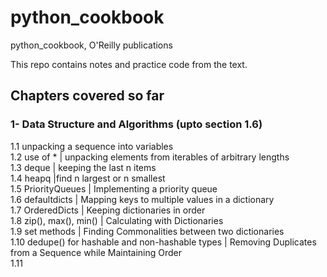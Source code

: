 # python_cookbook
python_cookbook, O'Reilly publications


This repo contains notes and practice code from the text. <br> 

## Chapters covered so far <br>
### 1- Data Structure and Algorithms (upto section 1.6) <br> 
1.1 unpacking a sequence into variables <br>
1.2 use of * | unpacking elements from iterables of arbitrary lengths  <br>
1.3 deque | keeping the last n items <br>
1.4 heapq |find n largest or n smallest <br>
1.5 PriorityQueues | Implementing a priority queue <br>
1.6 defaultdicts | Mapping keys to multiple values in a dictionary <br> 
1.7 OrderedDicts | Keeping dictionaries in order <br>
1.8 zip(), max(), min() | Calculating with Dictionaries <br>
1.9 set methods | Finding Commonalities between two dictionaries <br>
1.10 dedupe() for hashable and non-hashable types | Removing Duplicates from a Sequence while Maintaining Order <br>
1.11 
